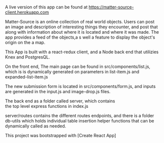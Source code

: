 A live version of this app can be found at
https://matter-source-client.herokuapp.com

Matter-Source is an online collection of real world objects. Users can post an image and description of interesting things they encounter, and post that along with information about where it is located and where it was made. The app provides a feed of the objects,a s well a feature to display the object's origin on the a map.

This App is built with a react-redux client, and a Node back end that utilizies Knex and PostgresQL. 

On the front end, The main page can be found in src/components/list.js, which is is dynamically generated on parameters in list-item.js and expanded-list-item.js

The new submission form is located in src/components/form.js, and inputs are generated in the input.js and image-drop.js files.

The back end as a folder called server, which contains  
the top level express functions in index.js

server/routes contains the different routes endpoints, and there is a folder db-utils which holds individual table insertion helper functions that can be dynamically called as needed.

This project was bootstrapped with [Create React App]

